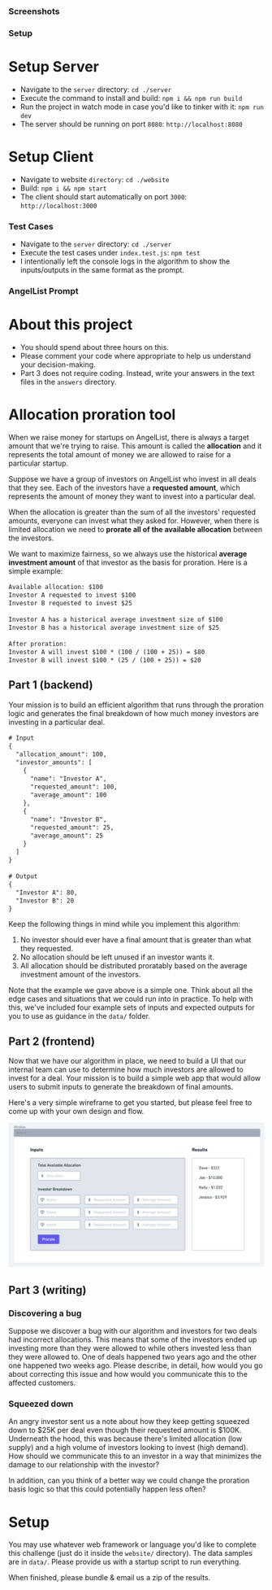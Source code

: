 ### Screenshots

### Setup

# Setup Server
- Navigate to the `server` directory: `cd ./server`
- Execute the command to install and build: `npm i && npm run build`
- Run the project in watch mode in case you'd like to tinker with it: `npm run dev`
- The server should be running on port `8080`: `http://localhost:8080`

# Setup Client
- Navigate to website `directory`: `cd ./website`
- Build: `npm i && npm start`
- The client should start automatically on port `3000`: `http://localhost:3000`

### Test Cases

- Navigate to the `server` directory: `cd ./server`
- Execute the test cases under `index.test.js`: `npm test`
- I intentionally left the console logs in the algorithm to show the inputs/outputs in the same format as the prompt.

### AngelList Prompt

# About this project

 - You should spend about three hours on this.
 - Please comment your code where appropriate to help us understand your decision-making.
 - Part 3 does not require coding. Instead, write your answers in the text files in the `answers` directory.

# Allocation proration tool

When we raise money for startups on AngelList, there is always a target amount that we're trying to
raise. This amount is called the **allocation** and it represents the total amount of
money we are allowed to raise for a particular startup.

Suppose we have a group of investors on AngelList who invest in all deals that they see. Each of the
investors have a **requested amount**, which represents the amount of money they want to invest into
a particular deal.

When the allocation is greater than the sum of all the investors' requested amounts, everyone can
invest what they asked for. However, when there is limited allocation we need to **prorate all of
the available allocation** between the investors.

We want to maximize fairness, so we always use the historical **average investment amount**
of that investor as the basis for proration. Here is a simple example:

```
Available allocation: $100
Investor A requested to invest $100
Investor B requested to invest $25

Investor A has a historical average investment size of $100
Investor B has a historical average investment size of $25

After proration:
Investor A will invest $100 * (100 / (100 + 25)) = $80
Investor B will invest $100 * (25 / (100 + 25)) = $20
```

## Part 1 (backend)

Your mission is to build an efficient algorithm that runs through the proration logic and generates
the final breakdown of how much money investors are investing in a particular deal.

```
# Input
{
  "allocation_amount": 100,
  "investor_amounts": [
    {
      "name": "Investor A",
      "requested_amount": 100,
      "average_amount": 100
    },
    {
      "name": "Investor B",
      "requested_amount": 25,
      "average_amount": 25
    }
  ]
}

# Output
{
  "Investor A": 80,
  "Investor B": 20
}
```

Keep the following things in mind while you implement this algorithm:
1. No investor should ever have a final amount that is greater than what they requested.
2. No allocation should be left unused if an investor wants it.
3. All allocation should be distributed proratably based on the average investment amount of the investors.

Note that the example we gave above is a simple one. Think about all the edge cases and situations
that we could run into in practice. To help with this, we've included four example sets of inputs
and expected outputs for you to use as guidance in the `data/` folder.

## Part 2 (frontend)

Now that we have our algorithm in place, we need to build a UI that our internal team can use to
determine how much investors are allowed to invest for a deal. Your mission is to build a simple
web app that would allow users to submit inputs to generate the breakdown of final amounts.

Here's a very simple wireframe to get you started, but please feel free to come up with your own
design and flow.

![Sample UI Wireframe](/wireframe.png)

## Part 3 (writing)

### Discovering a bug

Suppose we discover a bug with our algorithm and investors for two deals had incorrect
allocations. This means that some of the investors ended up investing more than they were allowed to
while others invested less than they were allowed to. One of deals happened two years ago and the
other one happened two weeks ago. Please describe, in detail, how would you go about correcting this
issue and how would you communicate this to the affected customers.

### Squeezed down

An angry investor sent us a note about how they keep getting squeezed down to $25K per deal even
though their requested amount is $100K. Underneath the hood, this was because there's limited
allocation (low supply) and a high volume of investors looking to invest (high demand). How should
we communicate this to an investor in a way that minimizes the damage to our relationship with
the investor?

In addition, can you think of a better way we could change the proration basis logic so that
this could potentially happen less often?

# Setup

You may use whatever web framework or language you'd like to complete this challenge (just do it
inside the `website/` directory). The data samples are in `data/`. Please provide us with a startup
script to run everything.

When finished, please bundle & email us a zip of the results.
